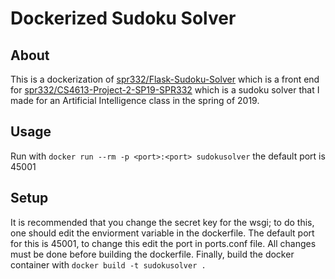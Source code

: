 # Dockerized Sudoku Solver
## About
This is a dockerization of [spr332/Flask-Sudoku-Solver](https://github.com/spr332/Flask-Sudoku-Solver "spr332/Flask-Sudoku-Solver") which is a front end for [spr332/CS4613-Project-2-SP19-SPR332](https://github.com/spr332/CS4613-Project-2-SP19-SPR332 "spr332/CS4613-Project-2-SP19-SPR332") which is a sudoku solver that I made for an Artificial Intelligence class in the spring of 2019.
## Usage
Run with `docker run --rm -p <port>:<port> sudokusolver` the default port is 45001
## Setup
It is recommended that you change the secret key for the wsgi; to do this, one should edit the enviorment variable in the dockerfile.
The default port for this is 45001, to change this edit the port in ports.conf file.
All changes must be done before building the dockerfile.
Finally, build the docker container with `docker build -t sudokusolver .`